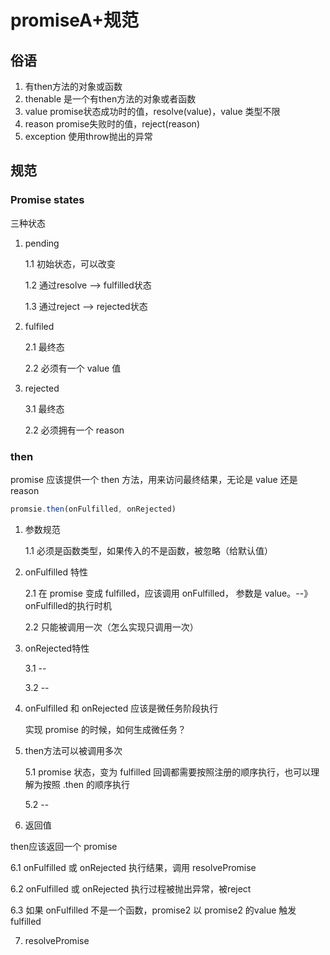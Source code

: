 # promiseA+规范

## 俗语

1. 有then方法的对象或函数
2. thenable 是一个有then方法的对象或者函数
3. value promise状态成功时的值，resolve(value)，value 类型不限
4. reason promise失败时的值，reject(reason)
5. exception 使用throw抛出的异常

## 规范

### Promise states

三种状态

1. pending

    1.1 初始状态，可以改变

    1.2 通过resolve --> fulfilled状态

    1.3 通过reject --> rejected状态

2. fulfiled

   2.1 最终态

   2.2 必须有一个 value 值

3. rejected

   3.1 最终态

   2.2 必须拥有一个 reason

### then

promise 应该提供一个 then 方法，用来访问最终结果，无论是 value 还是 reason

```js
promsie.then(onFulfilled, onRejected)
```

1. 参数规范

   1.1 必须是函数类型，如果传入的不是函数，被忽略（给默认值）

2. onFulfilled 特性

   2.1 在 promise 变成 fulfilled，应该调用 onFulfilled， 参数是 value。--》onFulfilled的执行时机

   2.2  只能被调用一次（怎么实现只调用一次）

3. onRejected特性

   3.1 --

   3.2 --

4. onFulfilled 和 onRejected 应该是微任务阶段执行

   实现 promise 的时候，如何生成微任务？

5. then方法可以被调用多次

   5.1 promise 状态，变为 fulfilled 回调都需要按照注册的顺序执行，也可以理解为按照 .then 的顺序执行

   5.2 --

6. 返回值

  then应该返回一个 promise

   6.1 onFulfilled 或 onRejected 执行结果，调用 resolvePromise

   6.2 onFulfilled 或 onRejected 执行过程被抛出异常，被reject

   6.3 如果 onFulfilled 不是一个函数，promise2 以 promise2 的value 触发fulfilled

7. resolvePromise
